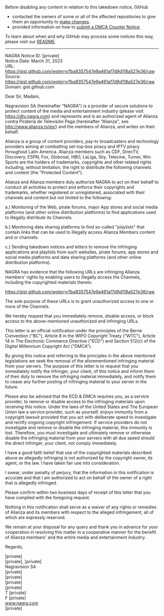 Before disabling any content in relation to this takedown notice, GitHub
- contacted the owners of some or all of the affected repositories to give them an opportunity to [make changes](https://docs.github.com/en/github/site-policy/dmca-takedown-policy#a-how-does-this-actually-work).
- provided information on how to [submit a DMCA Counter Notice](https://docs.github.com/en/articles/guide-to-submitting-a-dmca-counter-notice).

To learn about when and why GitHub may process some notices this way, please visit our [README](https://github.com/github/dmca/blob/master/README.md#anatomy-of-a-takedown-notice).

---

NAGRA Notice ID: [private]  
Notice Date: March 31, 2023  
URL: https://gist.github.com/wslerry/1ba8357547e9a461af7d9d118a527e36/raw  
Source: https://gist.github.com/wslerry/1ba8357547e9a461af7d9d118a527e36/raw  
Domain: gist.github.com

Dear Sir, Madam,

Nagravision SA (hereinafter "NAGRA") is a provider of secure solutions to protect content of the media and entertainment industry (please visit https://dtv.nagra.com) and represents and is an authorized agent of Alianza contra Piratería de Televisión Paga (hereinafter "Alianza", see http://www.alianza.tv/es/) and the members of Alianza, and writes on their behalf.

Alianza is a group of content providers, pay-tv broadcasters and technology providers aiming at combatting set-top-box piracy and IPTV piracy throughout Latin America. Alianza members such as CDF, DirecTV, Discovery, ESPN, Fox, Globosat, HBO, LaLiga, Sky, Telecine, Turner, Win Sports are the holders of trademarks, copyrights and other related rights including, without limitation, the right to distribute the following channels and content (the "Protected Content").

Alianza and Alianza members duly authorize NAGRA to act on their behalf to conduct all activities to protect and enforce their copyrights and trademarks, whether registered or unregistered, associated with their channels and content but not limited to the following:

a.) Monitoring of the Web, pirate forums, major App stores and social media platforms (and other online distribution platforms) to find applications used to illegally distribute its Channels.

b.) Monitoring data sharing platforms to find so-called "playlists" that contain links that can be used to illegally access Alianza Members content and or channels.

c.) Sending takedown notices and letters to remove the infringing applications and playlists from such websites, pirate forums, app stores and social media platforms and data sharing platforms (and other online distribution platforms).

NAGRA has evidence that the following URLs are infringing Alianza members' rights by enabling users to illegally access the Channels, including the copyrighted materials therein.

https://gist.github.com/wslerry/1ba8357547e9a461af7d9d118a527e36/raw

The sole purpose of these URLs is to grant unauthorized access to one or more of the Channels.

We hereby request that you immediately remove, disable access, or block access to the above-mentioned unauthorized and infringing URLs.

This letter is an official notification under the principles of the Berne Convention ("BC"), Article 8 in the WIPO Copyright Treaty ("WTC"), Article 14 in The Electronic Commerce Directive ("ECD") and Section 512(c) of the Digital Millennium Copyright Act ("DMCA").

By giving this notice and referring to the principles in the above mentioned legislations we seek the removal of the aforementioned infringing material from your servers.
The purpose of this letter is to request that you immediately notify the infringer, your client, of this notice and inform them of their duty to remove the infringing material immediately, and notify them to cease any further posting of infringing material to your server in the future.

Please also be advised that the ECD & DMCA requires you, as a service provider, to remove or disable access to the infringing materials upon receiving this notice. Under the laws of the United States and The European Union law a service provider, such as yourself, enjoys immunity from a copyright lawsuit provided that you act with deliberate speed to investigate and rectify ongoing copyright infringement. If service providers do not investigate and remove or disable the infringing material, this immunity is lost. Therefore, you must investigate and ultimately remove or otherwise disable the infringing material from your servers with all due speed should the direct infringer, your client, not comply immediately.

I have a good faith belief that use of the copyrighted materials described above as allegedly infringing is not authorized by the copyright owner, its agent, or the law.
I have taken fair use into consideration.

I swear, under penalty of perjury, that the information in this notification is accurate and that I am authorized to act on behalf of the owner of a right that is allegedly infringed.

Please confirm within two business days of receipt of this letter that you have complied with the foregoing request.

Nothing in this notification shall serve as a waiver of any rights or remedies of Alianza and its members with respect to the alleged infringement, all of which are expressly reserved.

We remain at your disposal for any query and thank you in advance for your cooperation in resolving this matter in a cooperative manner for the benefit of Alianza members' and the entire media and entertainment industry.

Regards,

[private]  
[private], [private]  
Nagravision SA  
[private]  
[private]  
[private]  
[private]  
T [private]  
F [private]  
www.nagra.com  
[private]  
